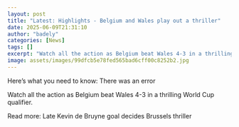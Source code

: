 ```yaml
---
layout: post
title: "Latest: Highlights - Belgium and Wales play out a thriller"
date: 2025-06-09T21:31:10
author: "badely"
categories: [News]
tags: []
excerpt: "Watch all the action as Belgium beat Wales 4-3 in a thrilling World Cup qualifier."
image: assets/images/99dfcb5e78fed565bad6cff00c8252b2.jpg
---
```


Here’s what you need to know: There was an error

Watch all the action as Belgium beat Wales 4-3 in a thrilling World Cup qualifier.

Read more: Late Kevin de Bruyne goal decides Brussels thriller

